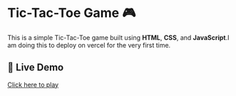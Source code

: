 # Tic-Tac-Toe Game 🎮

This is a simple Tic-Tac-Toe game built using **HTML**, **CSS**, and **JavaScript**.I am doing this to deploy on vercel for the very first time.

## 🚀 Live Demo

[Click here to play](https://tic-tac-toe-three-lilac-14.vercel.app/)  



